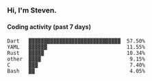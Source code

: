 ### Hi, I'm Steven.

#### Coding activity (past 7 days)
```
Dart   ▓▓▓▓▓▓▓▓▓▓▓▓▓▓▓▓▓▓▓▓▓▓▓▓▓▓▓▓▓▓  57.50%
YAML   ▓▓▓▓▓▓                          11.55%
Rust   ▓▓▓▓▓                           10.34%
other  ▓▓▓▓                             9.15%
C      ▓▓▓                              7.40%
Bash   ▓▓                               4.05%
```
